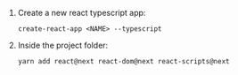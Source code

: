 1. Create a new react typescript app:

    `create-react-app <NAME> --typescript`

2. Inside the project folder:
    
    `yarn add react@next react-dom@next react-scripts@next`